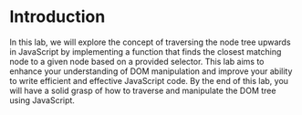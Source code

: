 # Introduction

In this lab, we will explore the concept of traversing the node tree upwards in JavaScript by implementing a function that finds the closest matching node to a given node based on a provided selector. This lab aims to enhance your understanding of DOM manipulation and improve your ability to write efficient and effective JavaScript code. By the end of this lab, you will have a solid grasp of how to traverse and manipulate the DOM tree using JavaScript.
